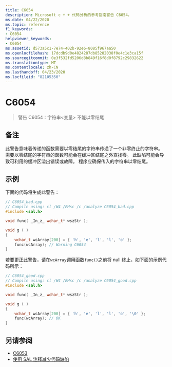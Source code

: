 ```yaml
---
title: C6054
description: Microsoft c + + 代码分析的参考指南警告 C6054。
ms.date: 04/22/2020
ms.topic: reference
f1_keywords:
- C6054
helpviewer_keywords:
- C6054
ms.assetid: d573a5c1-7e74-402b-92e6-8085f967aa50
ms.openlocfilehash: 17dcdb9d0e4824287db85282038f0e4c1e3ca15f
ms.sourcegitcommit: 0e3f532fd5206d8b849f16f8d0f8792c29832622
ms.translationtype: MT
ms.contentlocale: zh-CN
ms.lasthandoff: 04/23/2020
ms.locfileid: "82105350"
---
```

# <a name="c6054"></a>C6054

> 警告 C6054：字符串\<变量> 不能以零结尾

## <a name="remarks"></a>备注

此警告意味着传递的函数需要以零结尾的字符串传递了一个非零终止的字符串。 需要以零结尾的字符串的函数可能会在缓冲区结尾之外查找零。 此缺陷可能会导致可利用的缓冲区溢出错误或故障。 程序应确保传入的字符串以零结尾。

## <a name="example"></a>示例

下面的代码将生成此警告：

```cpp
// C6054_bad.cpp
// Compile using: cl /W4 /EHsc /c /analyze C6054_bad.cpp
#include <sal.h>

void func( _In_z_ wchar_t* wszStr );

void g ( )
{
    wchar_t wcArray[200] = { 'h', 'e', 'l', 'l', 'o' };
    func(wcArray); // Warning C6054
}
```

若要更正此警告，请在`wcArray`调用函数`func()`之前将 null 终止，如下面的示例代码所示：

```cpp
// C6054_good.cpp
// Compile using: cl /W4 /EHsc /c /analyze C6054_good.cpp
#include <sal.h>

void func( _In_z_ wchar_t* wszStr );

void g ( )
{
    wchar_t wcArray[200] = { 'h', 'e', 'l', 'l', 'o', '\0' };
    func(wcArray); // OK
}
```

## <a name="see-also"></a>另请参阅

- [C6053](../code-quality/c6053.md)
- [使用 SAL 注释减少代码缺陷](using-sal-annotations-to-reduce-c-cpp-code-defects.md)
